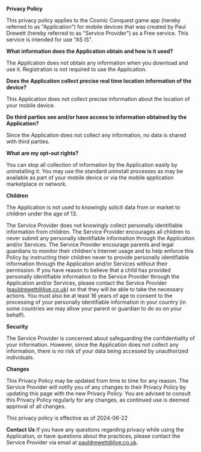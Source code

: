 
**Privacy Policy**

This privacy policy applies to the Cosmic Conquest game app (hereby referred to as "Application") for mobile devices that was created by Paul Drewett (hereby referred to as "Service Provider") as a Free service. This service is intended for use "AS IS".



**What information does the Application obtain and how is it used?**

The Application does not obtain any information when you download and use it. Registration is not required to use the Application.



**Does the Application collect precise real time location information of the device?**

This Application does not collect precise information about the location of your mobile device.


  
**Do third parties see and/or have access to information obtained by the Application?**

Since the Application does not collect any information, no data is shared with third parties.


  
**What are my opt-out rights?**

You can stop all collection of information by the Application easily by uninstalling it. You may use the standard uninstall processes as may be available as part of your mobile device or via the mobile application marketplace or network.


  
**Children**

The Application is not used to knowingly solicit data from or market to children under the age of 13.


The Service Provider does not knowingly collect personally identifiable information from children. The Service Provider encourages all children to never submit any personally identifiable information through the Application and/or Services. The Service Provider encourage parents and legal guardians to monitor their children's Internet usage and to help enforce this Policy by instructing their children never to provide personally identifiable information through the Application and/or Services without their permission. If you have reason to believe that a child has provided personally identifiable information to the Service Provider through the Application and/or Services, please contact the Service Provider (pauldrewett@live.co.uk) so that they will be able to take the necessary actions. You must also be at least 16 years of age to consent to the processing of your personally identifiable information in your country (in some countries we may allow your parent or guardian to do so on your behalf).


  
**Security**

The Service Provider is concerned about safeguarding the confidentiality of your information. However, since the Application does not collect any information, there is no risk of your data being accessed by unauthorized individuals.


  
**Changes**

This Privacy Policy may be updated from time to time for any reason. The Service Provider will notify you of any changes to their Privacy Policy by updating this page with the new Privacy Policy. You are advised to consult this Privacy Policy regularly for any changes, as continued use is deemed approval of all changes.



This privacy policy is effective as of 2024-06-22


**Contact Us**
If you have any questions regarding privacy while using the Application, or have questions about the practices, please contact the Service Provider via email at pauldrewett@live.co.uk.
